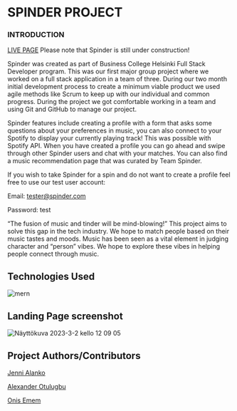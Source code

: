 # SPINDER PROJECT

### INTRODUCTION

[LIVE PAGE](https://spinder.netlify.app/)
Please note that Spinder is still under construction!

Spinder was created as part of Business College Helsinki Full Stack Developer program. This was our first major group project where we worked on a full stack application in a team of three. During our two month initial development process to create a minimum viable product we used agile methods like Scrum to keep up with our individual and common progress. During the project we got comfortable working in a team and using Git and GitHub to manage our project.

Spinder features include creating a profile with a form that asks some questions about your preferences in music, you can also connect to your Spotify to display your currently playing track! This was possible with Spotify API. When you have created a profile you can go ahead and swipe through other Spinder users and chat with your matches. You can also find a music recommendation page that was curated by Team Spinder.

If you wish to take Spinder for a spin and do not want to create a profile feel free to use our test user account:

Email: tester@spinder.com

Password: test

“The fusion of music and tinder will be mind-blowing!” This project aims to solve this gap in the tech industry. We hope to match people based on their music tastes and moods. Music has been seen as a vital element in judging character and “person” vibes. We hope to explore these vibes in helping people connect through music.


## Technologies Used

![mern](https://user-images.githubusercontent.com/77112303/222419538-8d63681b-526b-4f77-b1ea-eda1d3102fbd.png)

## Landing Page screenshot 

![Näyttökuva 2023-3-2 kello 12 09 05](https://user-images.githubusercontent.com/77112303/222420827-4e55158d-ce25-4484-9363-cba82aa70448.png)

## Project Authors/Contributors

[Jenni Alanko](https://github.com/kirpister)

[Alexander Otulugbu](https://github.com/BPharoh)

[Onis Emem](https://github.com/oniso20)

